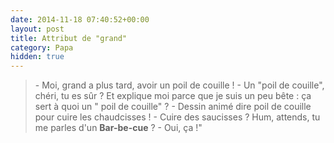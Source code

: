 ```yaml
---
date: 2014-11-18 07:40:52+00:00
layout: post
title: Attribut de "grand"
category: Papa
hidden: true
---
```


> \- Moi, grand a plus tard, avoir un poil de couille !
> \- Un "poil de couille", chéri, tu es sûr ? Et explique moi parce que je suis un peu bête : ça sert à quoi un " poil de couille" ?
> \- Dessin animé dire poil de couille pour cuire les chaudcisses !
> \- Cuire des saucisses ? Hum, attends, tu me parles d'un **Bar-be-cue** ?
> \- Oui, ça !"

